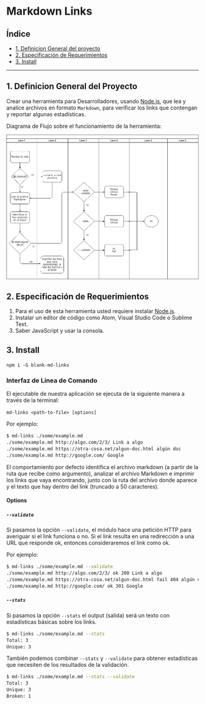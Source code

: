 # Markdown Links


## Índice

* [1. Definicion General del proyecto](#1-Definición-General-del-Proyecto)
* [2. Especificación de Requerimientos](#2-Especificación-de-Requerimientos)
* [3. Install](#3-Install)

***

## 1. Definicion General del Proyecto

Crear una herramienta para Desarrolladores, usando [Node.js](https://nodejs.org/), que lea y analice archivos
en formato `Markdown`, para verificar los links que contengan y reportar
algunas estadísticas.

Diagrama de Flujo sobre el funcionamiento de la herramienta:

<img src= "./Diagram.png">

## 2. Especificación de Requerimientos

  1. Para el uso de esta herramienta usted requiere instalar [Node.js](https://nodejs.org/es/).
  2. Instalar un editor de código como Atom, Visual Studio Code o Sublime Text.
  3. Saber JavaScript y usar la consola.

## 3. Install

`npm i -G blank-md-links`


### Interfaz de Línea de Comando

El ejecutable de nuestra aplicación se ejecuta de la siguiente manera a través de la terminal:

`md-links <path-to-file> [options]`

Por ejemplo:

```sh
$ md-links ./some/example.md
./some/example.md http://algo.com/2/3/ Link a algo
./some/example.md https://otra-cosa.net/algun-doc.html algún doc
./some/example.md http://google.com/ Google
```

El comportamiento por defecto identifica el archivo markdown (a partir de la ruta que recibe como
argumento), analizar el archivo Markdown e imprimir los links que vaya
encontrando, junto con la ruta del archivo donde aparece y el texto
que hay dentro del link (truncado a 50 caracteres).

#### Options

##### `--validate`

Si pasamos la opción `--validate`, el módulo hace una petición HTTP para
averiguar si el link funciona o no. Si el link resulta en una redirección a una
URL que responde ok, entonces consideraremos el link como ok.

Por ejemplo:

```sh
$ md-links ./some/example.md --validate
./some/example.md http://algo.com/2/3/ ok 200 Link a algo
./some/example.md https://otra-cosa.net/algun-doc.html fail 404 algún doc
./some/example.md http://google.com/ ok 301 Google
```

##### `--stats`

Si pasamos la opción `--stats` el output (salida) será un texto con estadísticas
básicas sobre los links.

```sh
$ md-links ./some/example.md --stats
Total: 3
Unique: 3
```

También podemos combinar `--stats` y `--validate` para obtener estadísticas que
necesiten de los resultados de la validación.

```sh
$ md-links ./some/example.md --stats --validate
Total: 3
Unique: 3
Broken: 1
```